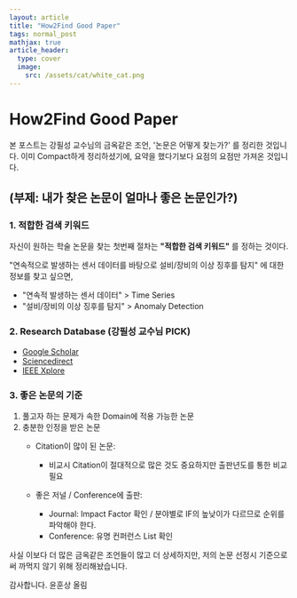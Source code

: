 ```yaml
---
layout: article
title: "How2Find Good Paper"
tags: normal_post
mathjax: true
article_header:
  type: cover
  image:
    src: /assets/cat/white_cat.png
---
```


# How2Find Good Paper

본 포스트는 강필성 교수님의 금옥같은 조언, '논문은 어떻게 찾는가?' 를 정리한 것입니다. 이미 Compact하게 정리하셨기에, 요약을 했다기보다 요점의 요점만 가져온 것입니다.

## (부제: 내가 찾은 논문이 얼마나 좋은 논문인가?)

### 1. 적합한 검색 키워드

자신이 원하는 학술 논문을 찾는 첫번째 절차는 **"적합한 검색 키워드"** 를 정하는 것이다.

"연속적으로 발생하는 센서 데이터를 바탕으로 설비/장비의 이상 징후를 탐지" 에 대한 정보를 찾고 싶으면,

* "연속적 발생하는 센서 데이터" > Time Series
* "설비/장비의 이상 징후를 탐지" > Anomaly Detection

### 2. Research Database (강필성 교수님 PICK)
* [Google Scholar](https://scholar.google.com/)
* [Sciencedirect](https://www.sciencedirect.com/)
* [IEEE Xplore](https://ieeexplore.ieee.org/Xplore/home.jsp)

### 3. 좋은 논문의 기준
1. 풀고자 하는 문제가 속한 Domain에 적용 가능한 논문
2. 충분한 인정을 받은 논문
    * Citation이 많이 된 논문:
      * 비교시 Citation이 절대적으로 많은 것도 중요하지만 출판년도를 통한 비교 필요

    * 좋은 저널 / Conference에 출판:
      * Journal: Impact Factor 확인 / 분야별로 IF의 높낮이가 다르므로 순위를 파악해야 한다.
      * Conference: 유명 컨퍼런스 List 확인

사실 이보다 더 많은 금옥같은 조언들이 많고 더 상세하지만, 저의 논문 선정시 기준으로써 까먹지 않기 위해 정리해놨습니다.

감사합니다.
윤훈상 올림
